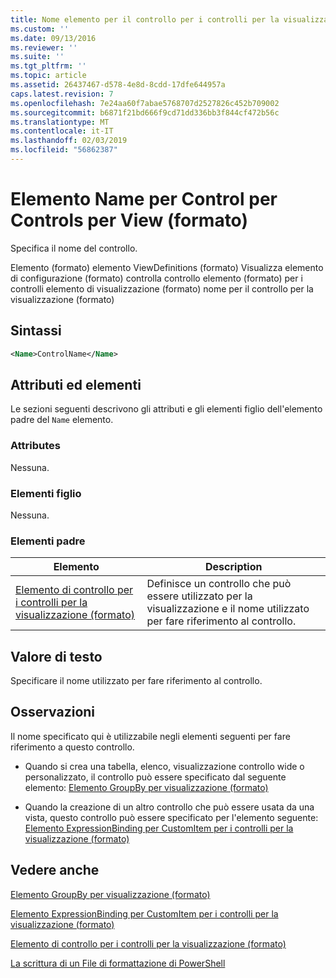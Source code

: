 ```yaml
---
title: Nome elemento per il controllo per i controlli per la visualizzazione (formato) | Microsoft Docs
ms.custom: ''
ms.date: 09/13/2016
ms.reviewer: ''
ms.suite: ''
ms.tgt_pltfrm: ''
ms.topic: article
ms.assetid: 26437467-d578-4e8d-8cdd-17dfe644957a
caps.latest.revision: 7
ms.openlocfilehash: 7e24aa60f7abae5768707d2527826c452b709002
ms.sourcegitcommit: b6871f21bd666f9cd71dd336bb3f844cf472b56c
ms.translationtype: MT
ms.contentlocale: it-IT
ms.lasthandoff: 02/03/2019
ms.locfileid: "56862387"
---
```

# <a name="name-element-for-control-for-controls-for-view-format"></a>Elemento Name per Control per Controls per View (formato)

Specifica il nome del controllo.

Elemento (formato) elemento ViewDefinitions (formato) Visualizza elemento di configurazione (formato) controlla controllo elemento (formato) per i controlli elemento di visualizzazione (formato) nome per il controllo per la visualizzazione (formato)

## <a name="syntax"></a>Sintassi

```xml
<Name>ControlName</Name>
```

## <a name="attributes-and-elements"></a>Attributi ed elementi

Le sezioni seguenti descrivono gli attributi e gli elementi figlio dell'elemento padre del `Name` elemento.

### <a name="attributes"></a>Attributes

Nessuna.

### <a name="child-elements"></a>Elementi figlio

Nessuna.

### <a name="parent-elements"></a>Elementi padre

|Elemento|Description|
|-------------|-----------------|
|[Elemento di controllo per i controlli per la visualizzazione (formato)](./control-element-for-controls-for-view-format.md)|Definisce un controllo che può essere utilizzato per la visualizzazione e il nome utilizzato per fare riferimento al controllo.|

## <a name="text-value"></a>Valore di testo

Specificare il nome utilizzato per fare riferimento al controllo.

## <a name="remarks"></a>Osservazioni

Il nome specificato qui è utilizzabile negli elementi seguenti per fare riferimento a questo controllo.

- Quando si crea una tabella, elenco, visualizzazione controllo wide o personalizzato, il controllo può essere specificato dal seguente elemento: [Elemento GroupBy per visualizzazione (formato)](./groupby-element-for-view-format.md)

- Quando la creazione di un altro controllo che può essere usata da una vista, questo controllo può essere specificato per l'elemento seguente: [Elemento ExpressionBinding per CustomItem per i controlli per la visualizzazione (formato)](./expressionbinding-element-for-customitem-for-controls-for-view-format.md)

## <a name="see-also"></a>Vedere anche

[Elemento GroupBy per visualizzazione (formato)](./groupby-element-for-view-format.md)

[Elemento ExpressionBinding per CustomItem per i controlli per la visualizzazione (formato)](./expressionbinding-element-for-customitem-for-controls-for-view-format.md)

[Elemento di controllo per i controlli per la visualizzazione (formato)](./control-element-for-controls-for-view-format.md)

[La scrittura di un File di formattazione di PowerShell](./writing-a-powershell-formatting-file.md)
